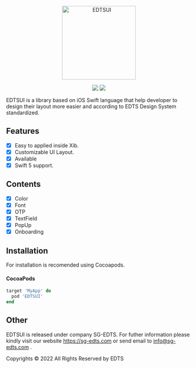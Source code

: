<p align="center">
<img src="https://i.postimg.cc/rshx3FKM/Enterprise-Digital-Technology-Services-EDTS.png" alt="EDTSUI" title="EDTSUI" width="200"/>
</p>

<p align="center">
<a href="https://cocoapods.org/pods/EDTSTracker"><img src="https://img.shields.io/cocoapods/v/EDTSUI.svg?style=flat"></a>
<a href="https://cocoapods.org/pods/EDTSTracker"><img src="https://img.shields.io/cocoapods/p/EDTSUI.svg?style=flat"></a>
</p>

EDTSUI is a library based on iOS Swift language that help developer to design their layout more easier and according to EDTS Design System standardized. 

## Features

- [x] Easy to applied inside Xib.
- [x] Customizable UI Layout.
- [x] Available  
- [x] Swift 5 support.

## Contents

- [x] Color
- [x] Font
- [x] OTP
- [x] TextField
- [x] PopUp
- [x] Onboarding

## Installation

For installation is recomended using Cocoapods.

#### CocoaPods

```ruby
target 'MyApp' do
  pod 'EDTSUI'
end
```

## Other

EDTSUI is released under company SG-EDTS. For futher information please kindly visit our website https://sg-edts.com or send email to info@sg-edts.com .

Copyrights © 2022 All Rights Reserved by EDTS

